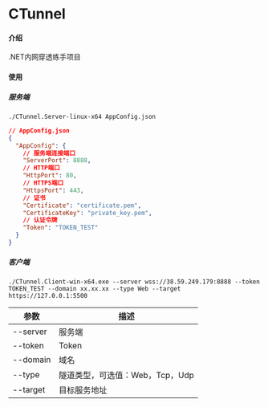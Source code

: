 # CTunnel

#### 介绍

.NET内网穿透练手项目

#### 使用

##### 服务端

`./CTunnel.Server-linux-x64 AppConfig.json`

```json
// AppConfig.json
{
  "AppConfig": {
    // 服务端连接端口
    "ServerPort": 8888,
    // HTTP端口
    "HttpPort": 80,
    // HTTPS端口
    "HttpsPort": 443,
    // 证书
    "Certificate": "certificate.pem",
    "CertificateKey": "private_key.pem",
    // 认证令牌
    "Token": "TOKEN_TEST"
  }
}
```

##### 客户端

`./CTunnel.Client-win-x64.exe --server wss://38.59.249.179:8888 --token TOKEN_TEST --domain xx.xx.xx --type Web --target https://127.0.0.1:5500`

|参数|描述|
|--|--|
|--server|服务端|
|--token|Token|
|--domain|域名|
|--type|隧道类型，可选值：Web，Tcp，Udp|
|--target|目标服务地址|